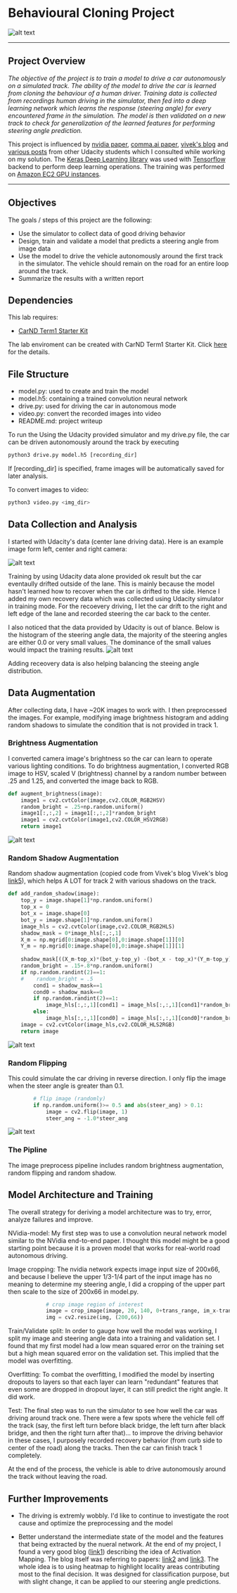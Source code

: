 # Behavioural Cloning Project
![alt text][image0]

---
## Project Overview

*The objective of the project is to train a model to drive a car autonomously on a simulated track. 
The ability of the model to drive the car is learned from cloning the behaviour of a human driver.
Training data is collected from recordings human driving in the simulator, then fed into a deep learning network which learns the response (steering angle) for every encountered frame in the simulation. The model is then validated on a new track to check for generalization of the learned features for performing steering angle prediction.*

This project is influenced by [nvidia paper](https://images.nvidia.com/content/tegra/automotive/images/2016/solutions/pdf/end-to-end-dl-using-px.pdf), [comma.ai paper](https://arxiv.org/pdf/1608.01230v1.pdf), [vivek's blog](https://chatbotslife.com/using-augmentation-to-mimic-human-driving-496b569760a9#.5dpi87xzi) and [various posts](https://medium.com/self-driving-cars/6-different-end-to-end-neural-networks-f307fa2904a5#.yk2a9g6ui) from other Udacity students which I consulted while working on my solution. The [Keras Deep Learning library](https://keras.io/) was used with [Tensorflow](https://www.tensorflow.org/) backend to perform deep learning operations. The training was performed on [Amazon EC2 GPU instances](https://aws.amazon.com/ec2/Elastic-GPUs/).

[//]: # (Image References)
[image0]: ./media/run1.gif
[image1]: ./media/example_images.png
[image2]: ./media/histogram_udacity_labels.png
[image3]: ./media/Brightness_augmentation.png
[image4]: ./media/flipping.png
[image5]: ./media/shadow.png
[image6]: ./media/histogram_udacity_labels.png

[Advanced Lane Lines]: https://github.com/jinchenglee/CarND-Advanced-Lane-Lines 

[link1]: https://jacobgil.github.io/deeplearning/vehicle-steering-angle-visualizations "Blog: Vehicle steering angle visualization"
[link2]: https://arxiv.org/pdf/1512.04150.pdf "Paper: Learning Deep Features for Discriminative Localization"
[link3]: https://arxiv.org/pdf/1610.02391v1.pdf "Paper: Grad-CAM. Visual Explanations from Deep Networks via Gradient-based Localization"
[link4]: https://blog.keras.io/building-powerful-image-classification-models-using-very-little-data.html
[link5]: https://chatbotslife.com/using-augmentation-to-mimic-human-driving-496b569760a9#.2d9nkoc46 "Vivek's blog on image augmentation"


---
## Objectives
The goals / steps of this project are the following:
* Use the simulator to collect data of good driving behavior 
* Design, train and validate a model that predicts a steering angle from image data
* Use the model to drive the vehicle autonomously around the first track in the simulator. The vehicle should remain on the road for an entire loop around the track.
* Summarize the results with a written report

## Dependencies
This lab requires:

* [CarND Term1 Starter Kit](https://github.com/udacity/CarND-Term1-Starter-Kit)

The lab enviroment can be created with CarND Term1 Starter Kit. Click [here](https://github.com/udacity/CarND-Term1-Starter-Kit/blob/master/README.md) for the details.

## File Structure
* model.py: used to create and train the model
* model.h5: containing a trained convolution neural network 
* drive.py: used for driving the car in autonomous mode
* video.py: convert the recorded images into video
* README.md: project writeup

To run the Using the Udacity provided simulator and my drive.py file, the car can be driven autonomously around the track by executing 
```python
python3 drive.py model.h5 [recording_dir]
```

If [recording_dir] is specified, frame images will be automatically saved for later analysis.

To convert images to video:
```python
python3 video.py <img_dir>
```

## Data Collection and Analysis

I started with Udacity's data (center lane driving data). Here is an example image form left, center and right camera:

![alt text][image1]

Training by using Udacity data alone provided ok result but the car eventaully drifted outside of the lane. This is mainly because the model hasn't learned how to recover when the car is drifted to the side. Hence I added my own recovery data which was collected using Udacity simulator in training mode. For the recoevery driving, I let the car drift to the right and left edge of the lane and recorded steering the car back to the center. 

I also noticed that the data provided by Udacity is out of blance. Below is the histogram of the steering angle data, the majority of the steering angles are either 0.0 or very small values. The dominance of the small values would impact the training results. 
![alt text][image2]

Adding receovery data is also helping balancing the steeing angle distribution. 

## Data Augmentation
After collecting data, I have ~20K images to work with. I then preprocessed the images. For example, modifying image brightness histogram and adding random shadows to simulate the condition that is not provided in track 1.

### Brightness Augmentation
I converted camera image's brightness so the car can learn to operate various lighting conditions. To do brightness augmentation, I converted RGB image to HSV, scaled V (brightness) channel by a random number between .25 and 1.25, and converted the image back to RGB.

```python
def augment_brightness(image):
    image1 = cv2.cvtColor(image,cv2.COLOR_RGB2HSV)
    random_bright = .25+np.random.uniform()
    image1[:,:,2] = image1[:,:,2]*random_bright
    image1 = cv2.cvtColor(image1,cv2.COLOR_HSV2RGB)
    return image1
```
![alt text][image3]

### Random Shadow Augmentation
Random shadow augmentation (copied code from Vivek's blog Vivek's blog  [link5]), which helps A LOT for track 2 with various shadows on the track.

```python
def add_random_shadow(image):
    top_y = image.shape[1]*np.random.uniform()
    top_x = 0
    bot_x = image.shape[0]
    bot_y = image.shape[1]*np.random.uniform()
    image_hls = cv2.cvtColor(image,cv2.COLOR_RGB2HLS)
    shadow_mask = 0*image_hls[:,:,1]
    X_m = np.mgrid[0:image.shape[0],0:image.shape[1]][0]
    Y_m = np.mgrid[0:image.shape[0],0:image.shape[1]][1]
    
    shadow_mask[((X_m-top_x)*(bot_y-top_y) -(bot_x - top_x)*(Y_m-top_y) >=0)]=1
    random_bright = .15+.8*np.random.uniform()
    if np.random.randint(2)==1:
    #    random_bright = .5
        cond1 = shadow_mask==1
        cond0 = shadow_mask==0
        if np.random.randint(2)==1:
            image_hls[:,:,1][cond1] = image_hls[:,:,1][cond1]*random_bright
        else:
            image_hls[:,:,1][cond0] = image_hls[:,:,1][cond0]*random_bright    
    image = cv2.cvtColor(image_hls,cv2.COLOR_HLS2RGB)
    return image 
```
![alt text][image5]

### Random Flipping
This could simulate the car driving in reverse direction. I only flip the image when the steer angle is greater than 0.1. 

```python
        # flip image (randomly)
        if np.random.uniform()>= 0.5 and abs(steer_ang) > 0.1:
            image = cv2.flip(image, 1)
            steer_ang = -1.0*steer_ang
```

![alt text][image4]

### The Pipline

The image preprocess pipeline includes random brightness augmentation, random flipping and random shadow.

## Model Architecture and Training
The overall strategy for deriving a model architecture was to try, error, analyze failures and improve. 

NVidia-model: My first step was to use a convolution neural network model similar to the NVidia end-to-end paper. I thought this model might be a good starting point because it is a proven model that works for real-world road autonomous driving. 

Image cropping: The nvidia network expects image input size of 200x66, and because I believe the upper 1/3-1/4 part of the input image has no meaning to determine my steering angle, I did a cropping of the upper part then scale to the size of 200x66 in model.py. 
``` python
            # crop image region of interest
            image = crop_image(image, 20, 140, 0+trans_range, im_x-trans_range)
            img = cv2.resize(img, (200,66))
```
Train/Validate split: In order to gauge how well the model was working, I split my image and steering angle data into a training and validation set. I found that my first model had a low mean squared error on the training set but a high mean squared error on the validation set. This implied that the model was overfitting. 

Overfitting: To combat the overfitting, I modified the model by inserting dropouts to layers so that each layer can learn "redundant" features that even some are dropped in dropout layer, it can still predict the right angle. It did work. 

Test: The final step was to run the simulator to see how well the car was driving around track one. There were a few spots where the vehicle fell off the track (say, the first left turn before black bridge, the left turn after black bridge, and then the right turn after that)... to improve the driving behavior in these cases, I purposely recorded recovery behavior (from curb side to center of the road) along the tracks. Then the car can finish track 1 completely. 

At the end of the process, the vehicle is able to drive autonomously around the track without leaving the road.

## Further Improvements
- The driving is extremly wobbly. I'd like to continue to investigate the root cause and optimize the preprocessing and the model

- Better understand the intermediate state of the model and the features that being extracted by the nueral network. At the end of my project, I found a very good blog ([link1]) describing the idea of Activation Mapping. The blog itself was referring to papers: [link2] and [link3]. The whole idea is to using heatmap to highlight locality areas contributing most to the final decision. It was designed for classification purpose, but with slight change, it can be applied to our steering angle predictions. 
